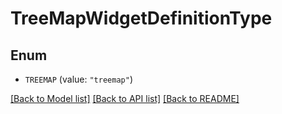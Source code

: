 # TreeMapWidgetDefinitionType

## Enum


* `TREEMAP` (value: `"treemap"`)


[[Back to Model list]](../README.md#documentation-for-models) [[Back to API list]](../README.md#documentation-for-api-endpoints) [[Back to README]](../README.md)


